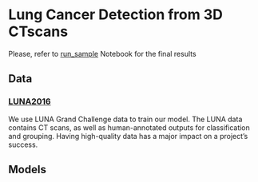 # Lung Cancer Detection from 3D CTscans

Please, refer to [run_sample](https://github.com/Shahrullo/Lung-Cancer-Detection-from-3D-CTscans/blob/main/run_sample.ipynb) Notebook for the final results

<!-- The project is based on [Deep Learning with PyTorch book](https://pytorch.org/assets/deep-learning/Deep-Learning-with-PyTorch.pdf) -->


## Data

### [LUNA2016](https://luna16.grand-challenge.org/Description/)

We use LUNA Grand Challenge data to train our model. The LUNA data contains CT scans, as well as human-annotated outputs for classification and grouping. Having high-quality data has a major impact on a project’s success.


## Models
